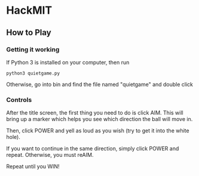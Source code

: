 # HackMIT

## How to Play

### Getting it working

If Python 3 is installed on your computer, then run
```
python3 quietgame.py
```
Otherwise, go into bin and find the file named "quietgame" and double click

### Controls

After the title screen, the first thing you need to do is click AIM. This will bring up a marker which helps you see which direction the ball will move in. 

Then, click POWER and yell as loud as you wish (try to get it into the white hole). 

If you want to continue in the same direction, simply click POWER and repeat. Otherwise, you must reAIM.

Repeat until you WIN!
